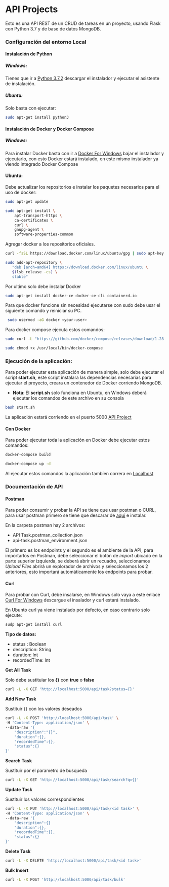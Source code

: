 # API Projects

Esto es una API REST de un CRUD de tareas en un proyecto, usando Flask con Python 3.7 y de base de datos MongoDB.

<!-- ### Requisitos previos:
* Python 3.7.*
* Docker -->

### Configuración del entorno Local

#### Instalación de Python

##### Windows:
Tienes que ir a [Python 3.7.2](https://www.python.org/downloads/release/python-377/) descargar el instalador y ejecutar el asistente de instalación.

##### Ubuntu:
Solo basta con ejecutar:
```bash
sudo apt-get install python3
```

#### Instalación de Docker y Docker Compose

##### Windows: 
Para instalar Docker basta con ir a [Docker For Windows](https://hub.docker.com/editions/community/docker-ce-desktop-windows) bajar el instalador y ejecutarlo, con esto Docker estará instalado, en este mismo instalador ya viendo integrado Docker Compose

#### Ubuntu:

Debe actualizar los repositorios e instalar los paquetes necesarios para el uso de docker:

```bash
sudo apt-get update

sudo apt-get install \
    apt-transport-https \
    ca-certificates \
    curl \
    gnupg-agent \
    software-properties-common
```

Agregar docker a los repositorios oficiales.

```bash
curl -fsSL https://download.docker.com/linux/ubuntu/gpg | sudo apt-key add 

sudo add-apt-repository \
   "deb [arch=amd64] https://download.docker.com/linux/ubuntu \
   $(lsb_release -cs) \
   stable"
```

Por ultimo solo debe instalar Docker

```bash
sudo apt-get install docker-ce docker-ce-cli containerd.io
```

Para que docker funcione sin necesidad ejecutarse con sudo debe usar el siguiente comando y reiniciar su PC.

```bash
 sudo usermod -aG docker <your-user>
```

Para docker compose ejecuta estos comandos:

```bash
sudo curl -L "https://github.com/docker/compose/releases/download/1.28.2/docker-compose-$(uname -s)-$(uname -m)" -o /usr/local/bin/docker-compose

sudo chmod +x /usr/local/bin/docker-compose
```

### Ejecución de la aplicación:

Para poder ejecutar esta aplicación de manera simple, solo debe ejecutar el script **start.sh**, este script instalara las dependencias necesarias para ejecutar el proyecto, creara un contenedor de Docker corriendo MongoDB.

* **Nota**: El **script.sh** solo funciona en Ubuntu, en Windows deberá ejecutar los comandos de este archivo en su consola

```bash
bash start.sh
```

La aplicación estará corriendo en el puerto 5000 [API Project](http://localhost:5000)

#### Con Docker

Para poder ejecutar toda la aplicación en Docker debe ejecutar estos comandos:

```bash
docker-compose build
```

```bash
docker-compose up -d
```

Al ejecutar estos comandos la aplicación tambíen correra en [Localhost](http://localhost:5000)


### Documentación de API

#### Postman
Para poder consumir y probar la API se tiene que usar postman o CURL, para usar postman primero se tiene que descarar de [aquí](https://www.postman.com/downloads/) e instalar.

En la carpeta postman hay 2 archivos:
* API Task.postman_collection.json
* api-task.postman_environment.json

El primero es los endpoints y el segundo es el ambiente de la API, para importarlos en Postman, debe seleccionar el botón de *import* ubicado en la parte superior izquierda, se deberá abrir un recuadro, seleccionamos *Upload Files* abrirá un explorador de archivos y seleccionamos los 2 anteriores, esto importará automáticamente los endpoints para probar.

#### Curl

Para probar con Curl, debe insalarse, en Windows solo vaya a este enlace [Curl For Windows](https://winampplugins.co.uk/curl/) descargue el insalador y curl estará instalado.

En Ubunto curl ya viene instalado por defecto, en caso contrario solo ejecute:

```bash
sudp apt-get install curl
```

**Tipo de datos:**
* status : Boolean
* description: String
* duration: Int
* recordedTime: Int

**Get All Task**

Solo debe sustituiar los **{}** con **true** o **false**
```bash
curl -L -X GET 'http://localhost:5000/api/task?status={}'
```

**Add New Task**

Sustituir {} con los valores deseados
```bash
curl -L -X POST 'http://localhost:5000/api/task' \
-H 'Content-Type: application/json' \
--data-raw '{
    "description":"{}",
    "duration":{},
    "recordedTime":{},
    "status":{}
}'
```

**Search Task**

Sustituir por el parametro de busqueda
```bash
curl -L -X GET 'http://localhost:5000/api/task/search?q={}'
```

**Update Task**

Sustituir los valores correspondientes
```bash
curl -L -X PUT 'http://localhost:5000/api/task/<id task>' \
-H 'Content-Type: application/json' \
--data-raw '{
    "description":{}
    "duration":{},
    "recordedTime":{},
    "status":{}
}'
```

**Delete Task**
```bash
curl -L -X DELETE 'http://localhost:5000/api/task/<id task>'
```

**Bulk Insert**
```bash
curl -L -X POST 'http://localhost:5000/api/task/bulk'
```